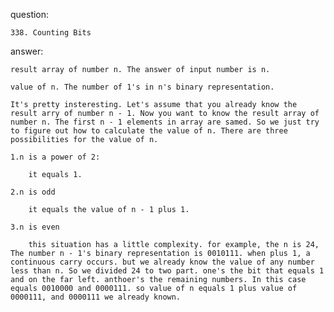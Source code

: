 question:

    338. Counting Bits

answer:

    result array of number n. The answer of input number is n.

    value of n. The number of 1's in n's binary representation.

    It's pretty insteresting. Let's assume that you already know the result arry of number n - 1. Now you want to know the result array of number n. The first n - 1 elements in array are samed. So we just try to figure out how to calculate the value of n. There are three possibilities for the value of n.
    
    1.n is a power of 2:

        it equals 1.

    2.n is odd

        it equals the value of n - 1 plus 1.

    3.n is even

        this situation has a little complexity. for example, the n is 24, The number n - 1's binary representation is 0010111. when plus 1, a continuous carry occurs. but we already know the value of any number less than n. So we divided 24 to two part. one's the bit that equals 1 and on the far left. anthoer's the remaining numbers. In this case equals 0010000 and 0000111. so value of n equals 1 plus value of 0000111, and 0000111 we already known.
        
        

